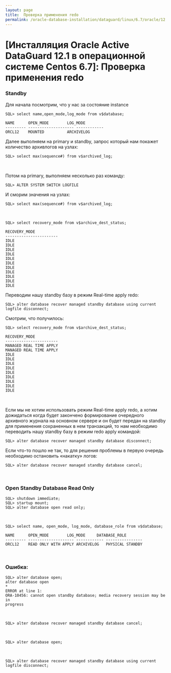 ```yaml
---
layout: page
title:  Проверка применения redo
permalink: /oracle-database-installation/dataguard/linux/6.7/oracle/12.1/check-redo-apply/
---
```


# [Инсталляция Oracle Active DataGuard 12.1 в операционной системе Centos 6.7]: Проверка применения redo



### Standby


Для начала посмотрим, что у нас за состояние instance

	SQL> select name,open_mode,log_mode from v$database;

	NAME	  OPEN_MODE	       LOG_MODE
	--------- -------------------- ------------
	ORCL12	  MOUNTED	       ARCHIVELOG


Далее выполняем на primary и standby, запрос который нам покажет количество архивлогов на узлах:

	SQL> select max(sequence#) from v$archived_log;

<br/>

Потом на primary, выполняем несколько раз команду:

	SQL> ALTER SYSTEM SWITCH LOGFILE


И сморим значения на узлах:

	SQL> select max(sequence#) from v$archived_log;




<br/>

	SQL> select recovery_mode from v$archive_dest_status;

	RECOVERY_MODE
	-----------------------
	IDLE
	IDLE
	IDLE
	IDLE
	IDLE
	IDLE
	IDLE
	IDLE
	IDLE
	IDLE
	IDLE




Переводим нашу standby базу в режим Real-time apply redo:

	SQL> alter database recover managed standby database using current logfile disconnect;



Смотрим, что получилось:


	SQL> select recovery_mode from v$archive_dest_status;

	RECOVERY_MODE
	-----------------------
	MANAGED REAL TIME APPLY
	MANAGED REAL TIME APPLY
	IDLE
	IDLE
	IDLE
	IDLE
	IDLE
	IDLE
	IDLE
	IDLE
	IDLE



<br/>

Если мы не хотим использовать режим Real-time apply redo, а хотим дожидаться когда будет закончено формирование очередного архивного журнала на основном сервере и он будет передан на standby для применения сохраненных в нем транзакций, то нам необходимо переводить нашу standby базу в режим redo apply командой:

	SQL> alter database recover managed standby database disconnect;

Если что-то пошло не так, то для решения проблемы в первую очередь необходимо остановить «накатку» логов:

	SQL> alter database recover managed standby database cancel;



<br/>

### Open Standby Database Read Only

	SQL> shutdown immediate;
	SQL> startup mount;
	SQL> alter database open read only;


<br/>

	SQL> select name, open_mode, log_mode, database_role from v$database;

	NAME	  OPEN_MODE	       LOG_MODE     DATABASE_ROLE
	--------- -------------------- ------------ ----------------
	ORCL12	  READ ONLY WITH APPLY ARCHIVELOG   PHYSICAL STANDBY




<br/>

### Ошибка:


	SQL> alter database open;
	alter database open
	*
	ERROR at line 1:
	ORA-10456: cannot open standby database; media recovery session may be in
	progress


<br/>



	SQL> alter database recover managed standby database cancel;

<br/>

	SQL> alter database open;

<br/>

	SQL> alter database recover managed standby database using current logfile disconnect;
